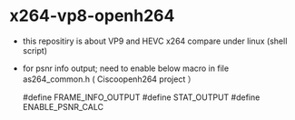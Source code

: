 x264-vp8-openh264
=================

- this repositiry is about VP9 and HEVC x264 compare under linux (shell script)

- for psnr info output;
  need to enable below macro in file as264_common.h ( Ciscoopenh264 project ）
 
  #define FRAME_INFO_OUTPUT
  #define STAT_OUTPUT
  #define ENABLE_PSNR_CALC
